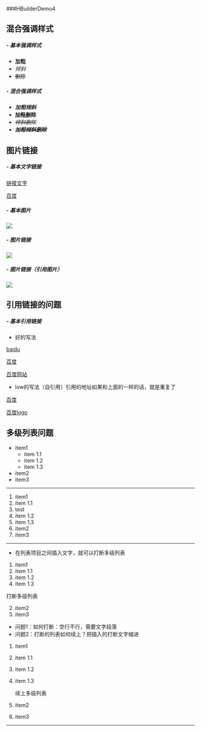 ###HBuilderDemo4

## 混合强调样式

##### - 基本强调样式

- **加粗**
- *倾斜*
- ~~删除~~

##### - 混合强调样式

- ***加粗倾斜***
- **~~加粗删除~~**
- *~~倾斜删除~~*
- ***~~加粗倾斜删除~~***

## 图片链接

##### - 基本文字链接

[链接文字](url)

[百度](http://www.baidu.com)

##### - 基本图片

![](https://www.baidu.com/img/bd_logo1.png)

##### - 图片链接
[![](https://www.baidu.com/img/bd_logo1.png)](http://www.baidu.com)

##### - 图片链接（引用图片）

[![][baidu_logo]][baidu]

## 引用链接的问题

##### - 基本引用链接

- 好的写法

[baidu]

[百度][baidu]

[百度网站][baidu]

- low的写法（自引用）引用的地址如果和上面的一样的话，就是重复了

[百度]

[百度logo]

<!-- 以下是本文中可以引用的链接 -->

[baidu]: http://www.baidu.com
[baidu_logo]: https://www.baidu.com/img/bd_logo1.png
[百度]: http://www.baidu.com
[百度logo]: https://www.baidu.com/img/bd_logo1.png

## 多级列表问题

- item1
  - item 1.1
  - item 1.2
  - item 1.3
- item2
- item3

---

1. item1
  1. item 1.1  
  2. test
  2. item 1.2
  3. item 1.3
2. item2
3. item3

---

- 在列表项目之间插入文字，就可以打断多级列表

1. item1
  1. item 1.1
  2. item 1.2
  3. item 1.3
  
  
  打断多级列表
  
  
2. item2
3. item3

- 问题1：如何打断：空行不行，需要文字段落
- 问题2：打断的列表如何续上？把插入的打断文字缩进

1. item1
  1. item 1.1
  2. item 1.2
  3. item 1.3
  
  
     续上多级列表
  
  
2. item2
3. item3

---







